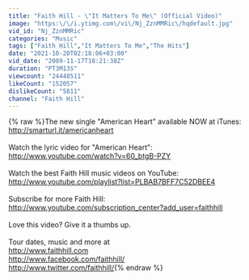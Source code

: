 ```yaml
---
title: "Faith Hill - \"It Matters To Me\" (Official Video)"
image: "https:\/\/i.ytimg.com\/vi\/Nj_ZznMMRic\/hqdefault.jpg"
vid_id: "Nj_ZznMMRic"
categories: "Music"
tags: ["Faith Hill","It Matters To Me","The Hits"]
date: "2021-10-20T02:18:06+03:00"
vid_date: "2009-11-17T18:21:38Z"
duration: "PT3M13S"
viewcount: "24448511"
likeCount: "152057"
dislikeCount: "5811"
channel: "Faith Hill"
---
```

{% raw %}The new single &quot;American Heart&quot; available NOW at iTunes: <a rel="nofollow" target="blank" href="http://smarturl.it/americanheart">http://smarturl.it/americanheart</a><br /><br />Watch the lyric video for &quot;American Heart&quot;: <a rel="nofollow" target="blank" href="http://www.youtube.com/watch?v=60_btgB-PZY">http://www.youtube.com/watch?v=60_btgB-PZY</a><br /><br />Watch the best Faith Hill music videos on YouTube:<br /><a rel="nofollow" target="blank" href="http://www.youtube.com/playlist?list=PLBAB7BFF7C52DBEE4">http://www.youtube.com/playlist?list=PLBAB7BFF7C52DBEE4</a><br /><br />Subscribe for more Faith Hill:<br /><a rel="nofollow" target="blank" href="http://www.youtube.com/subscription_center?add_user=faithhill">http://www.youtube.com/subscription_center?add_user=faithhill</a><br /><br />Love this video? Give it a thumbs up.<br /><br />Tour dates, music and more at<br /><a rel="nofollow" target="blank" href="http://www.faithhill.com">http://www.faithhill.com</a><br /><a rel="nofollow" target="blank" href="http://www.facebook.com/faithhill/">http://www.facebook.com/faithhill/</a><br /><a rel="nofollow" target="blank" href="http://www.twitter.com/faithhill/">http://www.twitter.com/faithhill/</a>{% endraw %}
